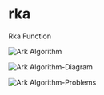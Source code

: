 # rka
Rka Function

![Ark Algorithm](https://user-images.githubusercontent.com/50463093/167319585-d33c66c1-54a9-4d7e-938b-bbc4cb364d3b.png)

![Ark Algorithm-Diagram](https://user-images.githubusercontent.com/50463093/167319629-aec84ca9-2aaf-4441-b5c9-010ff2d9ea62.png)

![Ark Algorithm-Problems](https://user-images.githubusercontent.com/50463093/167319630-5f38a658-ab6d-4eb9-b720-dfa079638003.png)

